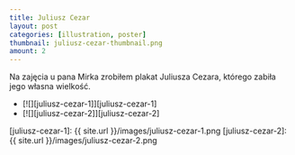 ```yaml
---
title: Juliusz Cezar
layout: post
categories: [illustration, poster]
thumbnail: juliusz-cezar-thumbnail.png
amount: 2
---
```


Na zajęcia u pana Mirka zrobiłem plakat Juliusza Cezara, którego zabiła jego własna wielkość.

* [![][juliusz-cezar-1]][juliusz-cezar-1]
* [![][juliusz-cezar-2]][juliusz-cezar-2]

[juliusz-cezar-1]: {{ site.url }}/images/juliusz-cezar-1.png
[juliusz-cezar-2]: {{ site.url }}/images/juliusz-cezar-2.png